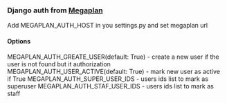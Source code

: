 ### Django auth from [Megaplan](https://megaplan.ru/)

Add MEGAPLAN_AUTH_HOST in you settings.py and set megaplan url

#### Options 
MEGAPLAN_AUTH_GREATE_USER(default: True) - create a new user if the user is not found but it authorization
MEGAPLAN_AUTH_USER_ACTIVE(default: True) - mark new user as active if True
MEGAPLAN_AUTH_SUPER_USER_IDS - users ids list to mark as superuser
MEGAPLAN_AUTH_STAF_USER_IDS - users ids list to mark as staff